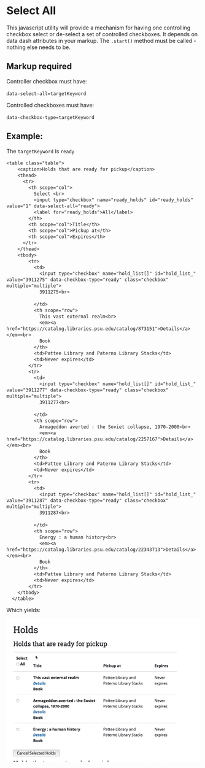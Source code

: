 # Select All

This javascript utility will provide a mechanism for having one controlling checkbox select or de-select a set of controlled checkboxes. It depends on data dash attributes in your markup. The `.start()` method must be called - nothing else needs to be.

## Markup required

Controller checkbox must have:

`data-select-all=targetKeyword`

Controlled checkboxes must have:
  
`data-checkbox-type=targetKeyword`

## Example:

The `targetKeyword` is `ready`

```
<table class="table">
    <caption>Holds that are ready for pickup</caption>
    <thead>
      <tr>
        <th scope="col">
          Select <br>
          <input type="checkbox" name="ready_holds" id="ready_holds" value="1" data-select-all="ready">
          <label for="ready_holds">All</label>
        </th>
        <th scope="col">Title</th>
        <th scope="col">Pickup at</th>
        <th scope="col">Expires</th>
      </tr>
    </thead>
    <tbody>
        <tr>
          <td>
            <input type="checkbox" name="hold_list[]" id="hold_list_" value="3911275" data-checkbox-type="ready" class="checkbox" multiple="multiple">
            3911275<br>

          </td>
          <th scope="row">
            This vast external realm<br>
            <em><a href="https://catalog.libraries.psu.edu/catalog/873151">Details</a></em><br>
            Book
          </th>
          <td>Pattee Library and Paterno Library Stacks</td>
          <td>Never expires</td>
        </tr>
        <tr>
          <td>
            <input type="checkbox" name="hold_list[]" id="hold_list_" value="3911277" data-checkbox-type="ready" class="checkbox" multiple="multiple">
            3911277<br>

          </td>
          <th scope="row">
            Armageddon averted : the Soviet collapse, 1970-2000<br>
            <em><a href="https://catalog.libraries.psu.edu/catalog/2257167">Details</a></em><br>
            Book
          </th>
          <td>Pattee Library and Paterno Library Stacks</td>
          <td>Never expires</td>
        </tr>
        <tr>
          <td>
            <input type="checkbox" name="hold_list[]" id="hold_list_" value="3911287" data-checkbox-type="ready" class="checkbox" multiple="multiple">
            3911287<br>

          </td>
          <th scope="row">
            Energy : a human history<br>
            <em><a href="https://catalog.libraries.psu.edu/catalog/22343713">Details</a></em><br>
            Book
          </th>
          <td>Pattee Library and Paterno Library Stacks</td>
          <td>Never expires</td>
        </tr>
    </tbody>
  </table>
  ```
  Which yields:
  
  ![Screen recording of select all checkbox in acttion](./checked.gif)